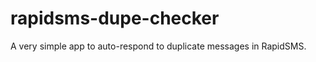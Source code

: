 rapidsms-dupe-checker
=====================

A very simple app to auto-respond to duplicate messages in RapidSMS.